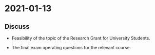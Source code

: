 # 2021-01-13
## Discuss
* Feasibility of the topic of the Research Grant for University Students.

* The final exam operating questions for the relevant course.
